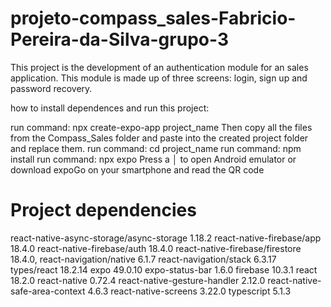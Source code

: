 # projeto-compass_sales-Fabricio-Pereira-da-Silva-grupo-3

This project is the development of an authentication module for an sales application. This module is made up of three screens: login, sign up and password recovery.

how to install dependences and run this project:

run command: npx create-expo-app project_name
Then copy all the files from the Compass_Sales folder and paste into the created project folder and replace them.
run command: cd project_name
run command: npm install
run command: npx expo
Press a │ to open Android emulator or download expoGo on your smartphone and read the QR code

# Project dependencies
react-native-async-storage/async-storage 1.18.2
react-native-firebase/app 18.4.0
react-native-firebase/auth 18.4.0
react-native-firebase/firestore 18.4.0,
react-navigation/native 6.1.7
react-navigation/stack 6.3.17
types/react 18.2.14
expo 49.0.10
expo-status-bar 1.6.0
firebase 10.3.1
react 18.2.0
react-native 0.72.4
react-native-gesture-handler 2.12.0
react-native-safe-area-context 4.6.3
react-native-screens 3.22.0
typescript 5.1.3
